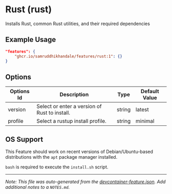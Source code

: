 

# Rust (rust)

Installs Rust, common Rust utilities, and their required dependencies

## Example Usage

```json
"features": {
    "ghcr.io/samruddhikhandale/features/rust:1": {}
}
```

## Options

| Options Id | Description | Type | Default Value |
|-----|-----|-----|-----|
| version | Select or enter a version of Rust to install. | string | latest |
| profile | Select a rustup install profile. | string | minimal |



## OS Support

This Feature should work on recent versions of Debian/Ubuntu-based distributions with the `apt` package manager installed.

`bash` is required to execute the `install.sh` script.


---

_Note: This file was auto-generated from the [devcontainer-feature.json](https://github.com/samruddhikhandale/features/blob/main/src/rust/devcontainer-feature.json).  Add additional notes to a `NOTES.md`._
